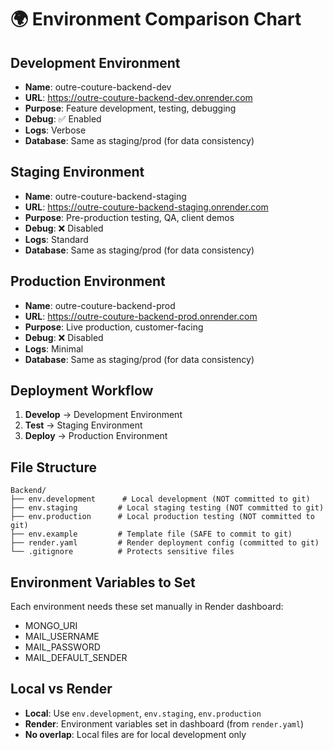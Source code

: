 # 🌍 Environment Comparison Chart

## Development Environment
- **Name**: outre-couture-backend-dev
- **URL**: https://outre-couture-backend-dev.onrender.com
- **Purpose**: Feature development, testing, debugging
- **Debug**: ✅ Enabled
- **Logs**: Verbose
- **Database**: Same as staging/prod (for data consistency)

## Staging Environment
- **Name**: outre-couture-backend-staging
- **URL**: https://outre-couture-backend-staging.onrender.com
- **Purpose**: Pre-production testing, QA, client demos
- **Debug**: ❌ Disabled
- **Logs**: Standard
- **Database**: Same as staging/prod (for data consistency)

## Production Environment
- **Name**: outre-couture-backend-prod
- **URL**: https://outre-couture-backend-prod.onrender.com
- **Purpose**: Live production, customer-facing
- **Debug**: ❌ Disabled
- **Logs**: Minimal
- **Database**: Same as staging/prod (for data consistency)

## Deployment Workflow
1. **Develop** → Development Environment
2. **Test** → Staging Environment
3. **Deploy** → Production Environment

## File Structure
```
Backend/
├── env.development      # Local development (NOT committed to git)
├── env.staging         # Local staging testing (NOT committed to git)
├── env.production      # Local production testing (NOT committed to git)
├── env.example         # Template file (SAFE to commit to git)
├── render.yaml         # Render deployment config (committed to git)
└── .gitignore          # Protects sensitive files
```

## Environment Variables to Set
Each environment needs these set manually in Render dashboard:
- MONGO_URI
- MAIL_USERNAME
- MAIL_PASSWORD
- MAIL_DEFAULT_SENDER

## Local vs Render
- **Local**: Use `env.development`, `env.staging`, `env.production`
- **Render**: Environment variables set in dashboard (from `render.yaml`)
- **No overlap**: Local files are for local development only

